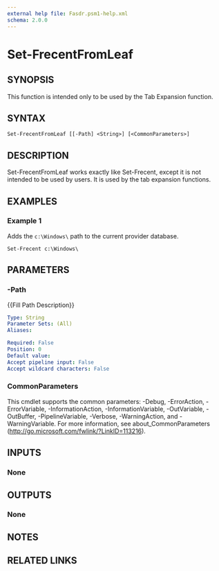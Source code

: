 ```yaml
---
external help file: Fasdr.psm1-help.xml
schema: 2.0.0
---
```


# Set-FrecentFromLeaf
## SYNOPSIS
This function is intended only to be used by the Tab Expansion function.
## SYNTAX

```
Set-FrecentFromLeaf [[-Path] <String>] [<CommonParameters>]
```

## DESCRIPTION
Set-FrecentFromLeaf works exactly like Set-Frecent, except it is not intended to be used by users.  It is used by the tab expansion functions.
## EXAMPLES

### Example 1
Adds the `c:\Windows\` path to the current provider database.



```
Set-Frecent c:\Windows\
```

## PARAMETERS

### -Path
{{Fill Path Description}}

```yaml
Type: String
Parameter Sets: (All)
Aliases: 

Required: False
Position: 0
Default value: 
Accept pipeline input: False
Accept wildcard characters: False
```

### CommonParameters
This cmdlet supports the common parameters: -Debug, -ErrorAction, -ErrorVariable, -InformationAction, -InformationVariable, -OutVariable, -OutBuffer, -PipelineVariable, -Verbose, -WarningAction, and -WarningVariable. For more information, see about_CommonParameters (http://go.microsoft.com/fwlink/?LinkID=113216).
## INPUTS

### None

## OUTPUTS

### None

## NOTES

## RELATED LINKS

